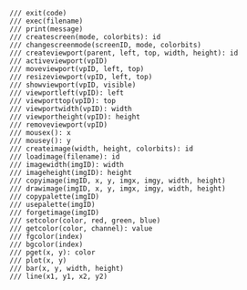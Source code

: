     /// exit(code)
    /// exec(filename)
    /// print(message)
    /// createscreen(mode, colorbits): id
    /// changescreenmode(screenID, mode, colorbits)
    /// createviewport(parent, left, top, width, height): id
    /// activeviewport(vpID)
    /// moveviewport(vpID, left, top)
    /// resizeviewport(vpID, left, top)
    /// showviewport(vpID, visible)
    /// viewportleft(vpID): left
    /// viewporttop(vpID): top
    /// viewportwidth(vpID): width
    /// viewportheight(vpID): height
    /// removeviewport(vpID)
    /// mousex(): x
    /// mousey(): y
    /// createimage(width, height, colorbits): id
    /// loadimage(filename): id
    /// imagewidth(imgID): width
    /// imageheight(imgID): height
    /// copyimage(imgID, x, y, imgx, imgy, width, height)
    /// drawimage(imgID, x, y, imgx, imgy, width, height)
    /// copypalette(imgID)
    /// usepalette(imgID)
    /// forgetimage(imgID)
    /// setcolor(color, red, green, blue)
    /// getcolor(color, channel): value
    /// fgcolor(index)
    /// bgcolor(index)
    /// pget(x, y): color
    /// plot(x, y)
    /// bar(x, y, width, height)
    /// line(x1, y1, x2, y2)
